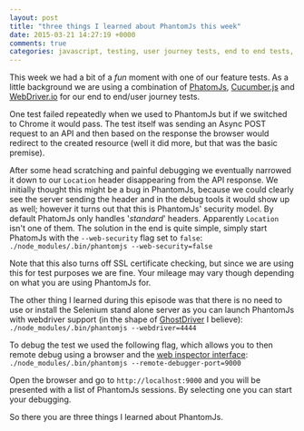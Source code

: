 ```yaml
---
layout: post
title: "three things I learned about PhantomJs this week"
date: 2015-03-21 14:27:19 +0000
comments: true
categories: javascript, testing, user journey tests, end to end tests, phantomjs, CORS
---
```

This week we had a bit of a *fun* moment with one of our feature tests. As a little background we are using a combination of [PhatomJs](http://phantomjs.org/), [Cucumber.js](https://github.com/cucumber/cucumber-js) and [WebDriver.io](http://webdriver.io/) for our end to end/user journey tests. 

One test failed repeatedly when we used to PhantomJs but if we switched to Chrome it would pass. The test itself was sending an Async POST request to an API and then based on the response the browser would redirect to the created resource (well it did more, but that was the basic premise). 

After some head scratching and painful debugging we eventually narrowed it down to our `Location` header disappearing from the API response. We initially thought this might be a bug in PhantomJs, because we could clearly see the server sending the header and in the debug tools it would show up as well; however it turns out that this is PhantomJs' security model. By default PhatomJs only handles '*standard*' headers. Apparently `Location` isn't one of them. The solution in the end is quite simple, simply start PhatomJs with the `--web-security` flag set to `false`: `./node_modules/.bin/phantomjs --web-security=false`

Note that this also turns off SSL certificate checking, but since we are using this for test purposes we are fine. Your mileage may vary though depending on what you are using PhantomJs for.

The other thing I learned during this episode was that there is no need to use or install the Selenium stand alone server as you can launch PhantomJs with webdriver support (in the shape of [GhostDriver](https://github.com/detro/ghostdriver) I believe): `./node_modules/.bin/phantomjs --webdriver=4444`

To debug the test we used the following flag, which allows you to then remote debug using a browser and the [web inspector interface](https://www.webkit.org/blog/1620/webkit-remote-debugging/): `./node_modules/.bin/phantomjs --remote-debugger-port=9000`

Open the browser and go to `http://localhost:9000` and you will be presented with a list of PhantomJs sessions. By selecting one you can start your debugging. 

So there you are three things I learned about PhantomJs.
